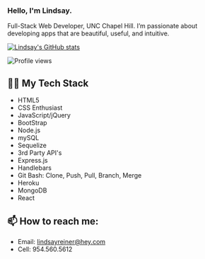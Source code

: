 ### Hello, I'm Lindsay.

Full-Stack Web Developer, UNC Chapel Hill. I’m passionate about developing apps that are beautiful, useful, and intuitive.

[![Lindsay's GitHub stats](https://github-readme-stats.vercel.app/api?username=lindsayreiner&count_private=true&hide=stars&theme=radical)](https://github.com/anuraghazra/github-readme-stats)

![Profile views](https://gpvc.arturio.dev/lindsayreiner)


## 👩‍💻 My Tech Stack
- HTML5
- CSS Enthusiast
- JavaScript/jQuery
- BootStrap
- Node.js
- mySQL
- Sequelize
- 3rd Party API's
- Express.js
- Handlebars
- Git Bash: Clone, Push, Pull, Branch, Merge
- Heroku
- MongoDB
- React
## 📫 How to reach me: 

- Email: lindsayreiner@hey.com
- Cell: 954.560.5612



